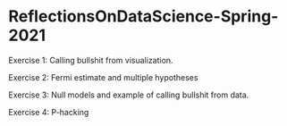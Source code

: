 # ReflectionsOnDataScience-Spring-2021

Exercise 1: Calling bullshit from visualization.

Exercise 2: Fermi estimate and multiple hypotheses

Exercise 3: Null models and example of calling bullshit from data.

Exercise 4: P-hacking